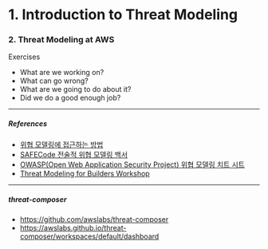 # 1. Introduction to Threat Modeling

### 2. Threat Modeling at AWS

Exercises

- What are we working on?
- What can go wrong?
- What are we going to do about it?
- Did we do a good enough job?

---

##### References

  - [위협 모델링에 접근하는 방법](https://aws.amazon.com/ko/blogs/security/how-to-approach-threat-modeling/)
  - [SAFECode 전술적 위협 모델링 백서](https://safecode.org/wp-content/uploads/2017/05/SAFECode_TM_Whitepaper.pdf)
  - [OWASP(Open Web Application Security Project) 위협 모델링 치트 시트](https://cheatsheetseries.owasp.org/cheatsheets/Threat_Modeling_Cheat_Sheet.html)
  - [Threat Modeling for Builders Workshop]()

---

##### threat-composer

  - https://github.com/awslabs/threat-composer
  - https://awslabs.github.io/threat-composer/workspaces/default/dashboard
